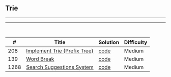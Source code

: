 ## Trie
-----
-----

<br/>

| # | Title | Solution | Difficulty |
|---| ----- | -------- | ---------- |
| 208 | [Implement Trie (Prefix Tree)](https://leetcode.com/problems/implement-trie-prefix-tree/)| [code](208-implement-trie-prefix-tree.py) | Medium
| 139 | [Word Break](https://leetcode.com/problems/word-break/)| [code](139-word-break.py) | Medium
| 1268 | [Search Suggestions System](https://leetcode.com/problems/search-suggestions-system/)| [code](1268-search-suggestion-system.py) | Medium

